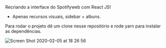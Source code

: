 Recriando a interface do Spotifyweb com React JS!

- Apenas recursos visuais, sidebar + albuns.

Para rodar o projeto dê um clone nesse repositório e rode yarn para instalar as dependências.

![Screen Shot 2020-02-05 at 18 26 56](https://user-images.githubusercontent.com/39891863/73884985-b54eb900-4845-11ea-8cd2-04ec03c43bd5.png)
